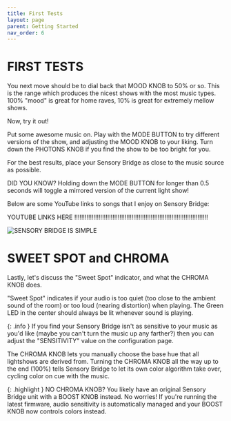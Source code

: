 ```yaml
---
title: First Tests
layout: page
parent: Getting Started
nav_order: 6
---
```


# FIRST TESTS

You next move should be to dial back that <sb-knob>MOOD KNOB</sb-knob> to 50% or so. This is the range which produces the nicest shows with the most music types. 100% "mood" is great for home raves, 10% is great for extremely mellow shows.

Now, try it out!

Put some awesome music on. Play with the <sb-button>MODE BUTTON</sb-button> to try different versions of the show, and adjusting the <sb-knob>MOOD KNOB</sb-knob> to your liking. Turn down the <sb-knob>PHOTONS KNOB</sb-knob> if you find the show to be too bright for you.

For the best results, place your Sensory Bridge as close to the music source as possible.

DID YOU KNOW? Holding down the <sb-button>MODE BUTTON</sb-button> for longer than 0.5 seconds will toggle a mirrored version of the current light show!

Below are some YouTube links to songs that I enjoy on Sensory Bridge:
     
YOUTUBE LINKS HERE !!!!!!!!!!!!!!!!!!!!!!!!!!!!!!!!!!!!!!!!!!!!!!!!!!!!!!!!!!!!!!!!!!!!!!!!!!!!!

![SENSORY BRIDGE IS SIMPLE](https://github.com/connornishijima/sensory_bridge_docs/blob/main/img/5.jpg?raw=true)

# SWEET SPOT and CHROMA

Lastly, let's discuss the "Sweet Spot" indicator, and what the <sb-knob>CHROMA KNOB</sb-knob> does.

"Sweet Spot" indicates if your audio is too quiet (too close to the ambient sound of the room) or too loud (nearing distortion) when playing. The Green LED in the center should always be lit whenever sound is playing.

{: .info }
If you find your Sensory Bridge isn't as sensitive to your music as you'd like (maybe you can't turn the music up any farther?) then you can adjust the "SENSITIVITY" value on the configuration page.

The <sb-knob>CHROMA KNOB</sb-knob> lets you manually choose the base hue that all lightshows are derived from. Turning the <sb-knob>CHROMA KNOB</sb-knob> all the way up to the end (100%) tells Sensory Bridge to let its own color algorithm take over, cycling color on cue with the music.

{: .highlight }
NO CHROMA KNOB? You likely have an original Sensory Bridge unit with a <sb-knob>BOOST KNOB</sb-knob> instead. No worries! If you're running the latest firmware, audio sensitivity is automatically managed and your <sb-knob>BOOST KNOB</sb-knob> now controls colors instead.
